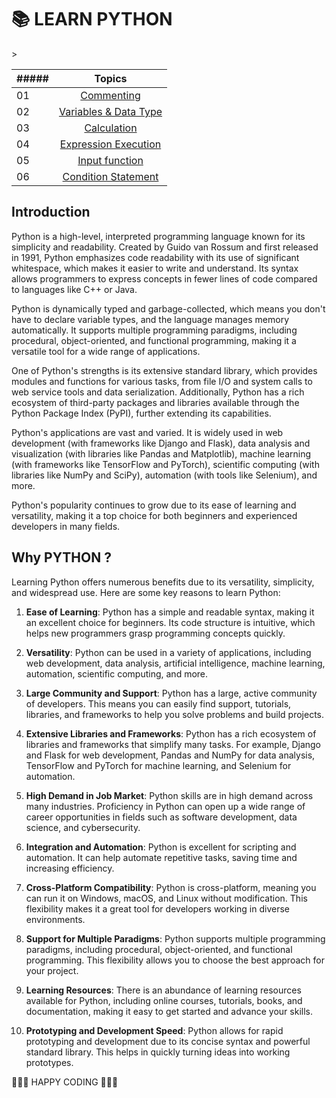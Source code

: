 <p> <h1> 📚 LEARN PYTHON </h1> </p>                                                        >

|##### | Topics                                                    |
|------|:---------------------------------------------------------:|
| 01  |  [Commenting](./1hellow_comm.py)|
| 02  |  [Variables & Data Type](./2varia_datatype.py)|
| 03  |  [Calculation](./3sum_diff_etc.py)|
| 04  |  [Expression Execution](./4express_execu.py)|
| 05  |  [Input function](./5input_python.py)|
| 06  |  [Condition Statement](./6cond_statement.py)|


## Introduction

Python is a high-level, interpreted programming language known for its simplicity and readability. Created by Guido van Rossum and first released in 1991, Python emphasizes code readability with its use of significant whitespace, which makes it easier to write and understand. Its syntax allows programmers to express concepts in fewer lines of code compared to languages like C++ or Java.

Python is dynamically typed and garbage-collected, which means you don't have to declare variable types, and the language manages memory automatically. It supports multiple programming paradigms, including procedural, object-oriented, and functional programming, making it a versatile tool for a wide range of applications.

One of Python's strengths is its extensive standard library, which provides modules and functions for various tasks, from file I/O and system calls to web service tools and data serialization. Additionally, Python has a rich ecosystem of third-party packages and libraries available through the Python Package Index (PyPI), further extending its capabilities.

Python's applications are vast and varied. It is widely used in web development (with frameworks like Django and Flask), data analysis and visualization (with libraries like Pandas and Matplotlib), machine learning (with frameworks like TensorFlow and PyTorch), scientific computing (with libraries like NumPy and SciPy), automation (with tools like Selenium), and more.

Python's popularity continues to grow due to its ease of learning and versatility, making it a top choice for both beginners and experienced developers in many fields.


## Why PYTHON ?

Learning Python offers numerous benefits due to its versatility, simplicity, and widespread use. Here are some key reasons to learn Python:

1. **Ease of Learning**: Python has a simple and readable syntax, making it an excellent choice for beginners. Its code structure is intuitive, which helps new programmers grasp programming concepts quickly.

2. **Versatility**: Python can be used in a variety of applications, including web development, data analysis, artificial intelligence, machine learning, automation, scientific computing, and more.

3. **Large Community and Support**: Python has a large, active community of developers. This means you can easily find support, tutorials, libraries, and frameworks to help you solve problems and build projects.

4. **Extensive Libraries and Frameworks**: Python has a rich ecosystem of libraries and frameworks that simplify many tasks. For example, Django and Flask for web development, Pandas and NumPy for data analysis, TensorFlow and PyTorch for machine learning, and Selenium for automation.

5. **High Demand in Job Market**: Python skills are in high demand across many industries. Proficiency in Python can open up a wide range of career opportunities in fields such as software development, data science, and cybersecurity.

6. **Integration and Automation**: Python is excellent for scripting and automation. It can help automate repetitive tasks, saving time and increasing efficiency.

7. **Cross-Platform Compatibility**: Python is cross-platform, meaning you can run it on Windows, macOS, and Linux without modification. This flexibility makes it a great tool for developers working in diverse environments.

8. **Support for Multiple Paradigms**: Python supports multiple programming paradigms, including procedural, object-oriented, and functional programming. This flexibility allows you to choose the best approach for your project.

9. **Learning Resources**: There is an abundance of learning resources available for Python, including online courses, tutorials, books, and documentation, making it easy to get started and advance your skills.

10. **Prototyping and Development Speed**: Python allows for rapid prototyping and development due to its concise syntax and powerful standard library. This helps in quickly turning ideas into working prototypes.



🧡🧡🧡 HAPPY CODING 🧡🧡🧡